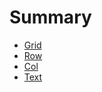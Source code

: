 # Summary

* [Grid](grid/README.md)
* [Row](row/README.md)
* [Col](col/README.md)
* [Text](text/README.md)
